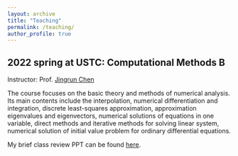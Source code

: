 ```yaml
---
layout: archive
title: "Teaching"
permalink: /teaching/
author_profile: true
---
```




2022 spring at USTC: Computational Methods B
---

Instructor: Prof. [Jingrun Chen](https://faculty.ustc.edu.cn/chenjingrun/)

The course focuses on the basic theory and methods of numerical analysis. Its main contents include the interpolation, numerical differentiation and integration, discrete least-squares approximation, approximation eigenvalues and eigenvectors, numerical solutions of equations in one variable, direct methods and iterative methods for solving linear system, numerical solution of initial value problem for ordinary differential equations.

My brief class review PPT can be found [here](../files/teaching/review1.pdf).